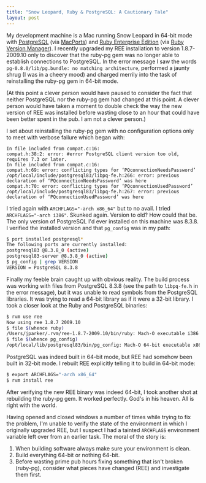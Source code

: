 ```yaml
---
title: "Snow Leopard, Ruby & PostgreSQL: A Cautionary Tale"
layout: post
---
```


My development machine is a Mac running Snow Leopard in 64-bit mode with
[PostgreSQL](http://www.postgresql.org/) (via
[MacPorts](http://www.macports.org/)) and [Ruby Enterprise
Edition](http://www.rubyenterpriseedition.com/) (via [Ruby Version
Manager](http://rvm.beginrescueend.com/)). I recently upgraded my REE
installation to version 1.8.7-2009.10 only to discover that the ruby-pg
gem was no longer able to establish connections to PostgreSQL. In the
error message I saw the words <code>pg-0.8.0/lib/pg.bundle: no matching
architecture</code>, performed a jaunty shrug (I was in a cheery mood)
and charged merrily into the task of reinstalling the ruby-pg gem in
64-bit mode.

(At this point a clever person would have paused to consider the fact
that neither PostgreSQL nor the ruby-pg gem had changed at this point. A
clever person would have taken a moment to double check the way the new
version of REE was installed before wasting close to an hour that could
have been better spent in the pub. I am not a clever person.)

I set about reinstalling the ruby-pg gem with no configuration options
only to meet with verbose failure which began with:

```
In file included from compat.c:16:
compat.h:38:2: error: #error PostgreSQL client version too old, requires 7.3 or later.
In file included from compat.c:16:
compat.h:69: error: conflicting types for ‘PQconnectionNeedsPassword’
/opt/local/include/postgresql83/libpq-fe.h:266: error: previous declaration of ‘PQconnectionNeedsPassword’ was here
compat.h:70: error: conflicting types for ‘PQconnectionUsedPassword’
/opt/local/include/postgresql83/libpq-fe.h:267: error: previous declaration of ‘PQconnectionUsedPassword’ was here
```

I tried again with <code>ARCHFLAGS="-arch x86_64"</code> but to no
avail. I tried <code>ARCHFLAGS="-arch i386"</code>. Skunked again.
Version to old? How could that be. The only version of PostgreSQL I'd
ever installed on this machine was 8.3.8. I verified the installed
version and that <code>pg_config</code> was in my path:

```sh
$ port installed postgresql*
The following ports are currently installed:
postgresql83 @8.3.8_0 (active)
postgresql83-server @8.3.8_0 (active)
$ pg_config | grep VERSION
VERSION = PostgreSQL 8.3.8
```

Finally my feeble brain caught up with obvious reality. The build
process was working with files from PostgreSQL 8.3.8 (see the path to
<code>libpq-fe.h</code> in the error message), but it was unable to read
symbols from the PostgreSQL libraries. It was trying to read a 64-bit
library as if it were a 32-bit library. I took a closer look at the Ruby
and PostgreSQL binaries:

```sh
$ rvm use ree
Now using ree 1.8.7 2009.10 
$ file $(whence ruby)
/Users/jparker/.rvm/ree-1.8.7-2009.10/bin/ruby: Mach-O executable i386
$ file $(whence pg_config)
/opt/local/lib/postgresql83/bin/pg_config: Mach-O 64-bit executable x86_64
```

PostgreSQL was indeed built in 64-bit mode, but REE had somehow been
built in 32-bit mode. I rebuilt REE explicitly telling it to build in
64-bit mode:

```sh
$ export ARCHFLAGS="-arch x86_64"
$ rvm install ree
```

After verifying the new REE binary was indeed 64-bit, I took another
shot at rebuilding the ruby-pg gem. It worked perfectly. God's in his
heaven. All is right with the world.

Having opened and closed windows a number of times while trying to fix
the problem, I'm unable to verify the state of the environment in which
I originally upgraded REE, but I suspect I had a tainted
<code>ARCHFLAGS</code> environment variable left over from an earlier
task. The moral of the story is:

1.  When building software always make sure your environment is clean.
2.  Build everything 64-bit or nothing 64-bit.
3.  Before wasting prime pub hours fixing something that isn't broken
    (ruby-pg), consider what pieces have changed (REE) and investigate
    them first.

